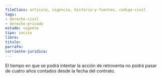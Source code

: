 ```yaml
---
fileClass: articulo, vigencia, historia-y-fuentes, codigo-civil
tags:
- derecho-civil
- derecho-privado
estado: vigente
tipo: inciso
libro:
titulo:
parrafo:
corriente-juridica:
---
```

El tiempo en que se podrá intentar la acción de retroventa no podrá pasar de cuatro años contados desde la fecha del contrato.